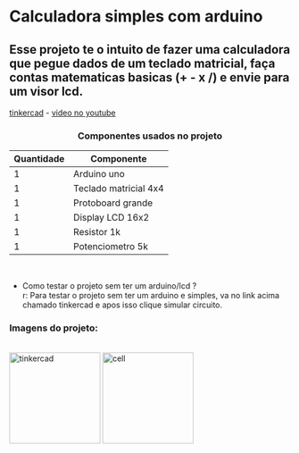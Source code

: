 # Calculadora simples com arduino

## Esse projeto te o intuito de fazer uma calculadora que pegue dados de um teclado matricial, faça contas matematicas basicas (+ - x /) e envie para um visor lcd.

[tinkercad](https://www.tinkercad.com/things/fKOboGV5Wbt) - [video no youtube](https://youtu.be/8wfYM9D9rgA)
 
<div align="center">
  <h3>Componentes usados no projeto</h3>
  
|   Quantidade  |  Componente   |
|-----|-------------------------|
|  1  | Arduino uno             |
|  1  | Teclado matricial 4x4   |
|  1  | Protoboard grande       |
|  1  | Display LCD 16x2        |
|  1  | Resistor 1k             | 
|  1  | Potenciometro 5k        |
</div><br/>
 
 - Como testar o projeto sem ter um arduino/lcd ?<br/>
 r: Para testar o projeto sem ter um arduino e simples, va no link acima chamado tinkercad e apos isso clique simular circuito.
 
 ### Imagens do projeto:
 
 <div style="display: inline_block"><br>
  <img align="center" height="163em" alt="tinkercad" src="https://imgur.com/XKCURsA.png">
  <img align="center" height="163em" alt="cell" src="https://imgur.com/DSl2jvJ.png">
  </div><br/>
  